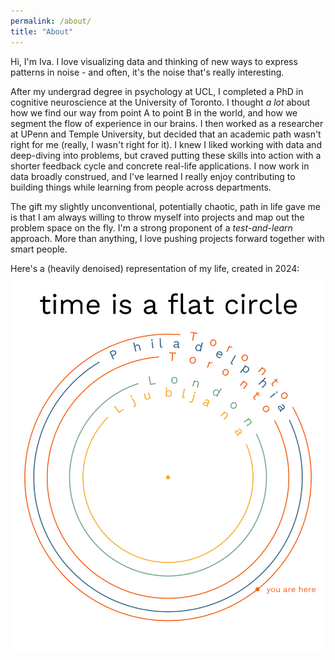 ```yaml
---
permalink: /about/
title: "About"
---
```


Hi, I'm Iva. I love visualizing data and thinking of new ways to express patterns in noise - and often, it's the noise that's really interesting. <br>

After my undergrad degree in psychology at UCL, I completed a PhD in cognitive neuroscience at the University of Toronto. I thought _a lot_ about how we find our way from point A to point B in the world, and how we segment the flow of experience in our brains. I then worked as a researcher at UPenn and Temple University, but decided that an academic path wasn't right for me (really, I wasn't right for it). I knew I liked working with data and deep-diving into problems, but craved putting these skills into action with a shorter feedback cycle and concrete real-life applications. I now work in data broadly construed, and I've learned I really enjoy contributing to building things while learning from people across departments. <br>

The gift my slightly unconventional, potentially chaotic, path in life gave me is that I am always willing to throw myself into projects and map out the problem space on the fly. I'm a strong proponent of a _test-and-learn_ approach. More than anything, I love pushing projects forward together with smart people.<br>

Here's a (heavily denoised) representation of my life, created in 2024:
![alt text](../assets/images/dataviz/circular_map.png)